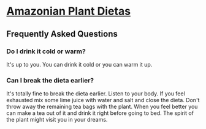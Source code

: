 # [Amazonian Plant Dietas](./)

## Frequently Asked Questions

### Do I drink it cold or warm?

It's up to you. You can drink it cold or you can warm it up.

### Can I break the dieta earlier?

It's totally fine to break the dieta earlier. Listen to your body. If you feel exhausted mix some lime juice with water and salt and close the dieta.
Don't throw away the remaining tea bags with the plant. When you feel better you can make a tea out of it and drink it right before going to bed. 
The spirit of the plant might visit you in your dreams.
